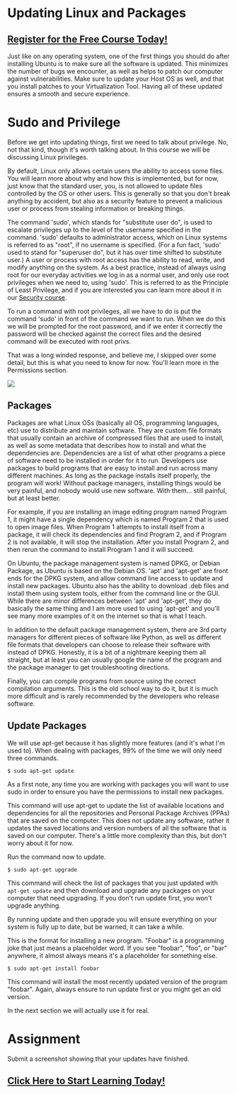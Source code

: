 # Updating Linux and Packages
##  [Register for the Free Course Today!](https://roppers.thinkific.com/courses/computing-fundamentals)
Just like on any operating system, one of the first things you should do after installing Ubuntu is to make sure all the software is updated. This minimizes the number of bugs we encounter, as well as helps to patch our computer against vulnerabilities. Make sure to update your Host OS as well, and that you install patches to your Virtualization Tool. Having all of these updated ensures a smooth and secure experience.

# Sudo and Privilege

Before we get into updating things, first we need to talk about privilege. No, not that kind, though it's worth talking about. In this course we will be discussing Linux privileges.

By default, Linux only allows certain users the ability to access some files. You will learn more about why and how this is implemented, but for now, just know that the standard user, you, is not allowed to update files controlled by the OS or other users. This is generally so that you don't break anything by accident, but also as a security feature to prevent a malicious user or process from stealing information or breaking things.

The command 'sudo', which stands for "substitute user do", is used to escalate privileges up to the level of the username specified in the command. 'sudo' defaults to administrator access,  which on Linux systems is referred to as "root", if no username is specified. (For  a fun fact, 'sudo' used to stand for "superuser do", but it has over time shifted to substitute user.) A user or process with root access has the ability to read, write, and modify anything on the system. As a best practice, instead of always using root for our everyday activities we log in as a normal user, and only use root privileges when we need to, using 'sudo'. This is referred to as the Principle of Least Privilege, and if you are interested you can learn more about it in our [Security course]($@ASSIGNVIEWBYID*894@$).

To run a command with root privileges, all we have to do is put the command 'sudo' in front of the command we want to run. When we do this we will be prompted for the root password, and if we enter it correctly the password will be checked against the correct files and the desired command will be executed with root privs.

That was a long winded response, and believe me, I skipped over some detail, but this is what you need to know for now. You'll learn more in the Permissions section.

[<img src="https://imgs.xkcd.com/comics/sandwich.png">](https://xkcd.com/149/)

## Packages

Packages are what Linux OSs (basically all OS, programming languages, etc) use to distribute and maintain software. They are custom file formats that usually contain an archive of compressed files that are used to install, as well as some metadata that describes how to install and what the dependencies are. Dependencies are a list of what other programs a piece of software need to be installed in order for it to run. Developers use packages to build programs that are easy to install and run across many different machines. As long as the package installs itself properly, the program will work! Without package managers, installing things would be very painful, and nobody would use new software. With them... still painful, but at least better. 

For example, if you are installing an image editing program named Program 1, it might have a single dependency which is named Program 2 that is used to open image files. When Program 1 attempts to install itself from a package, it will check its dependencies and find Program 2, and if Program 2 is not available, it will stop the installation. After you install Program 2, and then rerun the command to install Program 1 and it will succeed.

On Ubuntu, the package management system is named DPKG, or Debian Package, as Ubuntu is based on the Debian OS. 'apt' and 'apt-get' are front ends for the DPKG system, and allow command line access to update and install new packages. Ubuntu also has the ability to download .deb files and install them using system tools, either from the command line or the GUI. While there are minor differences between 'apt' and 'apt-get', they do basically the same thing and I am more used to using 'apt-get' and you'll see many more examples of it on the internet so that is what I teach. 

In addition to the default package management system, there are 3rd party managers for different pieces of software like Python, as well as different file formats that developers can choose to release their software with instead of DPKG. Honestly, it is a bit of a nightmare keeping them all straight, but at least you can usually google the name of the program and the package manager to get troubleshooting directions.

Finally, you can compile programs from source using the correct compilation arguments. This is the old school way to do it, but it is much more difficult and is rarely recommended by the developers who release software. 


## Update Packages

We will use apt-get because it has slightly more features (and it's what I'm used to). When dealing with packages, 99% of the time we will only need three commands.

``` 
$ sudo apt-get update
```
As a first note, any time you are working with packages you will want to use sudo in order to ensure you have the permissions to install new packages.

This command will use apt-get to update the list of available locations and dependencies for all the repositories and Personal Package Archives (PPAs) that are saved on the computer. This does not update any software, rather it updates the saved locations and version numbers of all the software that is saved on our computer. There's a little more complexity than this, but don't worry about it for now.

Run the command now to update.

``` 
$ sudo apt-get upgrade
```
This command will check the list of packages that you just updated with ```apt-get update``` and then download and  upgrade any packages on your computer that need upgrading. If you don't run update first, you won't upgrade anything.

By running update and then upgrade you will ensure everything on your system is fully up to date, but be warned, it can take a while. 

This is the format for installing a new program. "Foobar" is a programming joke that just means a placeholder word. If you see "foobar", "foo", or "bar" anywhere, it almost always means it's a placeholder for something else. 
``` 
$ sudo apt-get install foobar
```
This command will install the most recently updated version of the program "foobar". Again, always ensure to run update first or you might get an old version.

In the next section we will actually use it for real. 

# Assignment
Submit a screenshot showing that your updates have finished. 
##  [Click Here to Start Learning Today!](https://roppers.thinkific.com/courses/computing-fundamentals)
